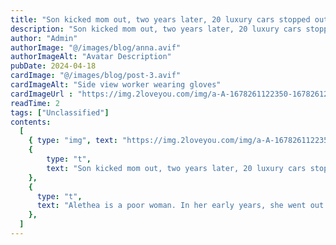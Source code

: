 ```yaml
---
title: "Son kicked mom out, two years later, 20 luxury cars stopped out there!"
description: "Son kicked mom out, two years later, 20 luxury cars stopped out there!"
author: "Admin"
authorImage: "@/images/blog/anna.avif"
authorImageAlt: "Avatar Description"
pubDate: 2024-04-18
cardImage: "@/images/blog/post-3.avif"
cardImageAlt: "Side view worker wearing gloves"
cardImageUrl : "https://img.2loveyou.com/img/a-A-1678261122350-1678261253526.jpg"
readTime: 2
tags: ["Unclassified"]
contents:
  [
    { type: "img", text: "https://img.2loveyou.com/img/a-A-1678261122350-1678261253526.jpg" },
    { 
        type: "t", 
        text: "Son kicked mom out, two years later, 20 luxury cars stopped out there!"
    },
    {
      type: "t",
      text: "Alethea is a poor woman. In her early years, she went out with her husband in an accident, and her husband died in the accident. Although Alethea saved her life, she has some disability in one leg, which makes Alethea's life very inconvenient. At that time, Deb, Alethea's son, was only five years old. Although Alethea could not do heavy work, he had to pick up waste to support his son.\n\nLater, Deb grew up. Although he reached the age of marriage, no girl wanted to marry him. The reason is that Deb's family is too poor, and the house is still the old adobe house. Alethea was worried when she saw her son getting older. Later, she simply collected money to demolish the old house and rebuild it. With a new house, Deb married his wife Anne into the house within a year.\n\nAfter his son married, Alethea lived with his son's daughter-in-law. At the beginning, the family's life was also very harmonious, because Alethea's body was relatively strong at that time. She not only contracted all the household chores, but also sometimes went to collect garbage to earn money. The money she earned was basically paid for her son.\n\nOver the past years, Alethea is also old, and her body is different from the past. She can't work and often gets sick. When Alethea saw this, his son and daughter-in-law not only did not take her to the hospital for treatment, but also often scolded her for eating leftovers for her. Alethea was very sad every day.\n\nLater, the bad things that Deb and his wife did to Alethea were known by the village people, and many people in the village pointed out to them. Deb's daughter-in-law was not happy. In order to avoid gossip from the villagers, she simply drove her mother-in-law out of the house. Alethea is old and homeless, and can only live by begging in the street. It's windy and rainy outside. Alethea often sleeps in the street, and almost froze to death several times. Fortunately, Alethea survived, but the life is very hard.\n\nTwo years passed after Alethea's life. One day, Alethea saw a luxury car parked in the street while begging on the roadside. He thought that the man must have money and wanted to beg. So Alethea limped past and came down to a young woman. Alethea quickly put out a broken bowl and whispered, \"Girl, please give me some money to live for my old woman!\" Unexpectedly, the girl saw Alethea so, suddenly holding Alethea's hand and said excitedly, \"Grandma, are you grandma, I am Xiaomei!\" Alethea was dazed with old eyes, and only remembered that Xiaomei was her granddaughter's name, However, she had been sold by her son more than 20 years ago, but she was very strange to me. Then the girl gave Alethea her own ID card, and Alethea recognized that the girl was his granddaughter Eva.\n\nIt turned out that 25 years ago, Alethea's son Deb sold his five-year-old daughter to others in order to save his two-year-old son. As for Alethea's granddaughter, she didn't live well in the family she bought. She dropped out of school and went to work outside before finishing junior high school. Maybe it was more sensible than ordinary people. Later Eva started the company with her own efforts, and her income this year was more than ten million. Eva was very impressed with her grandmother. What she missed most for so many years was her grandmother. So she went back to her hometown to look for her grandmother. Unexpectedly, she met her begging grandmother in the street on the first day of her visit. This may really be fate.\n\nEva heard that her grandmother was driven out by her parents, and her resentment towards her parents deepened. On that day, she specially arranged 20 luxury cars to return to her hometown, all of which stopped in front of her parents' house. When Deb learned that it was his daughter's car, he was shocked. He thought that his daughter was coming to pick him up and enjoy his happiness. Unexpectedly, his daughter took his mother out of the car, Then he said to him bitterly, \"Dad, I appreciate you selling me, otherwise I would not be today. I wanted to give you some pension, but you even drove your own mother out of the house. You are so heartless. From today on, my grandmother and I have nothing to do with you!\"\n\nWith that, Eva pulled Grandma into the car and drove away. Looking at the cars going away, Deb was full of thoughts. He began to regret what he had done, but there was no regret medicine in the world after all. Wrong is wrong, and there is no way to turn back!"
    },
  ]
---
```

